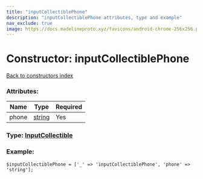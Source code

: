 ```yaml
---
title: "inputCollectiblePhone"
description: "inputCollectiblePhone attributes, type and example"
nav_exclude: true
image: https://docs.madelineproto.xyz/favicons/android-chrome-256x256.png
---
```

# Constructor: inputCollectiblePhone  
[Back to constructors index](/API_docs/constructors/index.html)



### Attributes:

| Name     |    Type       | Required |
|----------|---------------|----------|
|phone|[string](/API_docs/types/string.html) | Yes|



### Type: [InputCollectible](/API_docs/types/InputCollectible.html)


### Example:

```
$inputCollectiblePhone = ['_' => 'inputCollectiblePhone', 'phone' => 'string'];
```  
